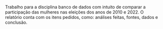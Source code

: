 Trabalho para a disciplina banco de dados com intuito de comparar a participação das mulheres nas eleições dos anos de 2010 e 2022. O relatório conta com os itens pedidos, como: análises feitas, fontes, dados e conclusão.
